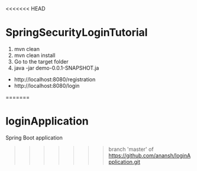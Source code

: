 <<<<<<< HEAD
# SpringSecurityLoginTutorial

1. mvn clean
2. mvn clean install
3. Go to the target folder
4. java -jar demo-0.0.1-SNAPSHOT.ja

- http://localhost:8080/registration
- http://localhost:8080/login

=======
# loginApplication
Spring Boot application
>>>>>>> branch 'master' of https://github.com/anansh/loginApplication.git